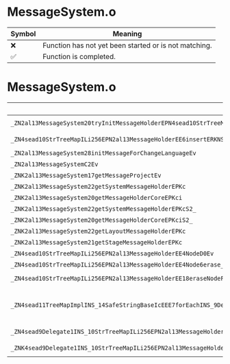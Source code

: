 # MessageSystem.o
| Symbol | Meaning 
| ------------- | ------------- 
| :x: | Function has not yet been started or is not matching. 
| :white_check_mark: | Function is completed. 


# MessageSystem.o
| Symbol (Demangled) | Symbol (Mangled) | Decompiled? |
| ------------- |  ------------- | ------------- |
| `_ZN2al13MessageSystem20tryInitMessageHolderEPN4sead10StrTreeMapILi256EPNS_13MessageHolderEEEPKcS8_S8_` | `al::MessageSystem::tryInitMessageHolder(sead::StrTreeMap<256,al::MessageHolder *> *,char const*,char const*,char const*)` | :white_check_mark: |
| `_ZN4sead10StrTreeMapILi256EPN2al13MessageHolderEE6insertERKNS_14SafeStringBaseIcEERKS3_` | `sead::StrTreeMap<256,al::MessageHolder *>::insert(sead::SafeStringBase<char> const&,al::MessageHolder * const&)` | :white_check_mark: |
| `_ZN2al13MessageSystem28initMessageForChangeLanguageEv` | `al::MessageSystem::initMessageForChangeLanguage(void)` | :white_check_mark: |
| `_ZN2al13MessageSystemC2Ev` | `al::MessageSystem::MessageSystem(void)` | :white_check_mark: |
| `_ZNK2al13MessageSystem17getMessageProjectEv` | `al::MessageSystem::getMessageProject(void)const` | :white_check_mark: |
| `_ZNK2al13MessageSystem22getSystemMessageHolderEPKc` | `al::MessageSystem::getSystemMessageHolder(char const*)const` | :white_check_mark: |
| `_ZNK2al13MessageSystem20getMessageHolderCoreEPKci` | `al::MessageSystem::getMessageHolderCore(char const*,int)const` | :white_check_mark: |
| `_ZNK2al13MessageSystem22getSystemMessageHolderEPKcS2_` | `al::MessageSystem::getSystemMessageHolder(char const*,char const*)const` | :white_check_mark: |
| `_ZNK2al13MessageSystem20getMessageHolderCoreEPKciS2_` | `al::MessageSystem::getMessageHolderCore(char const*,int,char const*)const` | :white_check_mark: |
| `_ZNK2al13MessageSystem22getLayoutMessageHolderEPKc` | `al::MessageSystem::getLayoutMessageHolder(char const*)const` | :white_check_mark: |
| `_ZNK2al13MessageSystem21getStageMessageHolderEPKc` | `al::MessageSystem::getStageMessageHolder(char const*)const` | :white_check_mark: |
| `_ZN4sead10StrTreeMapILi256EPN2al13MessageHolderEE4NodeD0Ev` | `sead::StrTreeMap<256,al::MessageHolder *>::Node::~Node()` | :white_check_mark: |
| `_ZN4sead10StrTreeMapILi256EPN2al13MessageHolderEE4Node6erase_Ev` | `sead::StrTreeMap<256,al::MessageHolder *>::Node::erase_(void)` | :white_check_mark: |
| `_ZN4sead10StrTreeMapILi256EPN2al13MessageHolderEE18eraseNodeForClear_EPNS_11TreeMapNodeINS_14SafeStringBaseIcEEEE` | `sead::StrTreeMap<256,al::MessageHolder *>::eraseNodeForClear_(sead::TreeMapNode<sead::SafeStringBase<char>> *)` | :white_check_mark: |
| `_ZN4sead11TreeMapImplINS_14SafeStringBaseIcEEE7forEachINS_9Delegate1INS_10StrTreeMapILi256EPN2al13MessageHolderEEEPNS_11TreeMapNodeIS2_EEEEEEvSD_RKT_` | `void sead::TreeMapImpl<sead::SafeStringBase<char>>::forEach<sead::Delegate1<sead::StrTreeMap<256,al::MessageHolder *>,sead::TreeMapNode<sead::SafeStringBase<char>> *>>(sead::TreeMapNode<sead::SafeStringBase<char>> *,sead::Delegate1<sead::StrTreeMap<256,al::MessageHolder *>,sead::TreeMapNode<sead::SafeStringBase<char>> *> const&)` | :white_check_mark: |
| `_ZN4sead9Delegate1INS_10StrTreeMapILi256EPN2al13MessageHolderEEEPNS_11TreeMapNodeINS_14SafeStringBaseIcEEEEE6invokeESA_` | `sead::Delegate1<sead::StrTreeMap<256,al::MessageHolder *>,sead::TreeMapNode<sead::SafeStringBase<char>> *>::invoke(sead::TreeMapNode<sead::SafeStringBase<char>> *)` | :white_check_mark: |
| `_ZNK4sead9Delegate1INS_10StrTreeMapILi256EPN2al13MessageHolderEEEPNS_11TreeMapNodeINS_14SafeStringBaseIcEEEEE5cloneEPNS_4HeapE` | `sead::Delegate1<sead::StrTreeMap<256,al::MessageHolder *>,sead::TreeMapNode<sead::SafeStringBase<char>> *>::clone(sead::Heap *)const` | :white_check_mark: |
